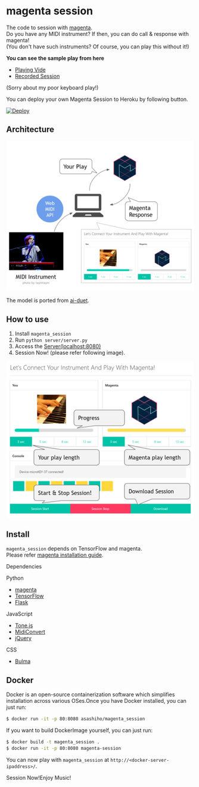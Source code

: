 # magenta session

The code to session with [magenta](https://github.com/tensorflow/magenta).  
Do you have any MIDI instrument? If then, you can do call & response with magenta!  
(You don't have such instruments? Of course, you can play this without it!)

**You can see the sample play from here**

* [Playing Vide](https://youtu.be/owOI2CMavoE)
* [Recorded Session](https://soundcloud.com/icoxfog417/magenta-sessioned-track)

(Sorry about my poor keyboard play!)

You can deploy your own Magenta Session to Heroku by following button.

[![Deploy](https://www.herokucdn.com/deploy/button.svg)](https://heroku.com/deploy)

## Architecture

![architecture.PNG](./docs/architecture.PNG)

The model is ported from [ai-duet](https://github.com/googlecreativelab/aiexperiments-ai-duet).

## How to use

1. Install `magenta_session`
2. Run `python server/server.py`
3. Access the [Server(localhost:8080)](http://localhost:8080)
4. Session Now! (please refer following image).

![gui.PNG](./docs/gui.PNG)


## Install 

`magenta_session` depends on TensorFlow and magenta.  
Please refer [magenta installation guide](https://github.com/tensorflow/magenta#installation).

Dependencies

Python

* [magenta](https://github.com/tensorflow/magenta)
* [TensorFlow](https://github.com/tensorflow/tensorflow)
* [Flask](https://github.com/pallets/flask)

JavaScript

* [Tone.js](https://github.com/Tonejs/Tone.js)
* [MidiConvert](https://github.com/Tonejs/MidiConvert)
* [jQuery](https://github.com/jquery/jquery)

CSS

* [Bulma](http://bulma.io/)

## Docker
Docker is an open-source containerization software which simplifies installation across various OSes.Once you have Docker installed, you can just run:

```bash
$ docker run -it -p 80:8080 asashiho/magenta_session
```

If you want to build DockerImage yourself, you can just run:

```bash
$ docker build -t magenta_session .
$ docker run -it -p 80:8080 magenta-session
```

You can now play with `magenta_session` at `http://<docker-server-ipaddress>/`.


Session Now!Enjoy Music!
